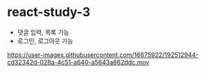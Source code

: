 # react-study-3
- 댓글 입력, 목록 기능
- 로그인, 로그아웃 기능

https://user-images.githubusercontent.com/16675922/192512944-cd32342d-028a-4c51-a640-a5643a862ddc.mov
